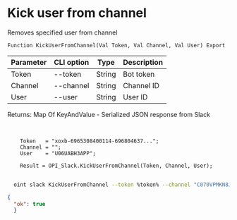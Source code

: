 ﻿---
sidebar_position: 8
---

# Kick user from channel
 Removes specified user from channel



`Function KickUserFromChannel(Val Token, Val Channel, Val User) Export`

  | Parameter | CLI option | Type | Description |
  |-|-|-|-|
  | Token | --token | String | Bot token |
  | Channel | --channel | String | Channel ID |
  | User | --user | String | User ID |

  
  Returns:  Map Of KeyAndValue - Serialized JSON response from Slack

<br/>




```bsl title="Code example"
    Token   = "xoxb-6965308400114-696804637...";
    Channel = "";
    User    = "U06UABH3APP";

    Result = OPI_Slack.KickUserFromChannel(Token, Channel, User);
```



```sh title="CLI command example"
    
  oint slack KickUserFromChannel --token %token% --channel "C070VPMKN8J" --user "U06UG1CAYH2"

```

```json title="Result"
{
  "ok": true
  }
```
